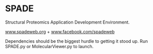 # SPADE

Structural Proteomics Application Development Environment. 

www.spadeweb.org + www.facebook.com/spadeweb

Dependencies should be the biggest hurdle to getting it stood up. Run SPADE.py or MolecularViewer.py to launch.
